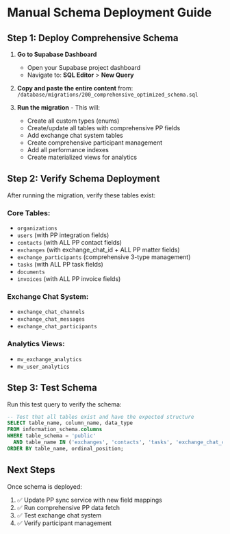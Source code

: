 # Manual Schema Deployment Guide

## Step 1: Deploy Comprehensive Schema

1. **Go to Supabase Dashboard**
   - Open your Supabase project dashboard
   - Navigate to: **SQL Editor** > **New Query**

2. **Copy and paste the entire content** from:
   `/database/migrations/200_comprehensive_optimized_schema.sql`

3. **Run the migration** - This will:
   - Create all custom types (enums)
   - Create/update all tables with comprehensive PP fields
   - Add exchange chat system tables
   - Create comprehensive participant management
   - Add all performance indexes
   - Create materialized views for analytics

## Step 2: Verify Schema Deployment

After running the migration, verify these tables exist:

### Core Tables:
- `organizations`
- `users` (with PP integration fields)  
- `contacts` (with ALL PP contact fields)
- `exchanges` (with exchange_chat_id + ALL PP matter fields)
- `exchange_participants` (comprehensive 3-type management)
- `tasks` (with ALL PP task fields)
- `documents`
- `invoices` (with ALL PP invoice fields)

### Exchange Chat System:
- `exchange_chat_channels`
- `exchange_chat_messages` 
- `exchange_chat_participants`

### Analytics Views:
- `mv_exchange_analytics`
- `mv_user_analytics`

## Step 3: Test Schema

Run this test query to verify the schema:

```sql
-- Test that all tables exist and have the expected structure
SELECT table_name, column_name, data_type 
FROM information_schema.columns 
WHERE table_schema = 'public' 
  AND table_name IN ('exchanges', 'contacts', 'tasks', 'exchange_chat_channels')
ORDER BY table_name, ordinal_position;
```

## Next Steps

Once schema is deployed:
1. ✅ Update PP sync service with new field mappings
2. ✅ Run comprehensive PP data fetch
3. ✅ Test exchange chat system
4. ✅ Verify participant management